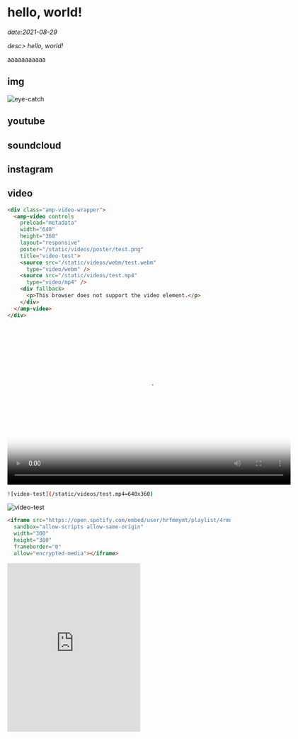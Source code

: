# hello, world!

*date:2021-08-29*

*desc> hello, world!*

aaaaaaaaaaa

## img
![eye-catch](public/img/post/20210829.jpg)

## youtube

## soundcloud

## instagram

## video
```html
<div class="amp-video-wrapper">
  <amp-video controls
    preload="metadata"
    width="640"
    height="360"
    layout="responsive"
    poster="/static/videos/poster/test.png"
    title="video-test">
    <source src="/static/videos/webm/test.webm"
      type="video/webm" />
    <source src="/static/videos/test.mp4"
      type="video/mp4" />
    <div fallback>
      <p>This browser does not support the video element.</p>
    </div>
  </amp-video>
</div>
```

<div class="video-wrapper">
  <video controls
    preload="metadata"
    width="640"
    height="360"
    layout="responsive"
    poster="/static/videos/poster/test.png"
    title="video-test">
    <source src="/static/videos/webm/test.webm"
      type="video/webm" />
    <source src="/static/videos/test.mp4"
      type="video/mp4" />
    <div fallback>
      This browser does not support the video element.
    </div>
  </video>
</div>

```sh
![video-test](/static/videos/test.mp4=640x360)
```
![video-test](/static/videos/test.mp4=640x360)

```html
<iframe src="https://open.spotify.com/embed/user/hrfmmymt/playlist/4rmnvhEv080DI0AX0XqfqD"
  sandbox="allow-scripts allow-same-origin"
  width="300"
  height="380"
  frameborder="0"
  allow="encrypted-media"></iframe>
```

<iframe src="https://open.spotify.com/embed/user/hrfmmymt/playlist/4rmnvhEv080DI0AX0XqfqD"
  sandbox="allow-scripts allow-same-origin"
  width="300"
  height="380"
  frameborder="0"
  allow="encrypted-media"></iframe>